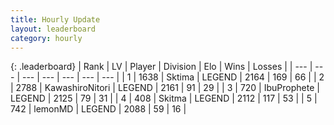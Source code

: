 ```yaml
---
title: Hourly Update
layout: leaderboard
category: hourly
---
```


{: .leaderboard}
| Rank | LV | Player | Division | Elo | Wins | Losses |
| --- | --- | --- | --- | --- | --- | --- |
| <span data-change="0">1</span> | 1638 | <span title="ID: 353063">Sktima</span> | LEGEND | <span data-change="0">2164</span> | <span data-change="0">169</span> | <span data-change="0">66</span> |
| <span data-change="0">2</span> | 2788 | <span title="ID: 164871">KawashiroNitori</span> | LEGEND | <span data-change="0">2161</span> | <span data-change="0">91</span> | <span data-change="0">29</span> |
| <span data-change="1">3</span> | 720 | <span title="ID: 362352">IbuProphete</span> | LEGEND | <span data-change="10">2125</span> | <span data-change="1">79</span> | <span data-change="0">31</span> |
| <span data-change="-1">4</span> | 408 | <span title="ID: 402846">Skitma</span> | LEGEND | <span data-change="-11">2112</span> | <span data-change="3">117</span> | <span data-change="2">53</span> |
| <span data-change="0">5</span> | 742 | <span title="ID: 76009">lemonMD</span> | LEGEND | <span data-change="0">2088</span> | <span data-change="0">59</span> | <span data-change="0">16</span> |